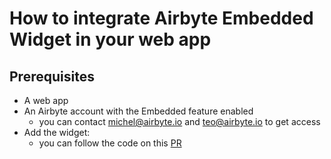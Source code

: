 # How to integrate Airbyte Embedded Widget in your web app

## Prerequisites

- A web app
- An Airbyte account with the Embedded feature enabled
    - you can contact michel@airbyte.io and teo@airbyte.io to get access
- Add the widget:
    - you can follow the code on this [PR](https://github.com/michel-tricot/embedded-test/pull/2)

